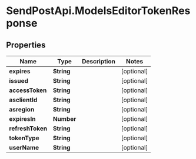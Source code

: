 # SendPostApi.ModelsEditorTokenResponse

## Properties
Name | Type | Description | Notes
------------ | ------------- | ------------- | -------------
**expires** | **String** |  | [optional] 
**issued** | **String** |  | [optional] 
**accessToken** | **String** |  | [optional] 
**asclientId** | **String** |  | [optional] 
**asregion** | **String** |  | [optional] 
**expiresIn** | **Number** |  | [optional] 
**refreshToken** | **String** |  | [optional] 
**tokenType** | **String** |  | [optional] 
**userName** | **String** |  | [optional] 
